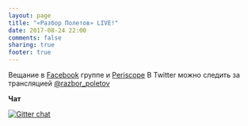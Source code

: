 ```yaml
---
layout: page
title: "«Разбор Полетов» LIVE!"
date: 2017-08-24 22:00
comments: false
sharing: true
footer: true
---
```


Вещание в [Facebook][1] группе и [Periscope][2]
В Twitter можно следить за трансляцией [@razbor_poletov][3]

**Чат**

[![Gitter chat](https://badges.gitter.im/gitterHQ/gitter.png)](https://gitter.im/razbor-poletov/razbor-poletov.github.com)

[1]: http://facebook.com/razborPoletovPodcast/
[2]: https://www.periscope.tv/razbor_poletov
[3]: http://twitter.com/razbor_poletov
